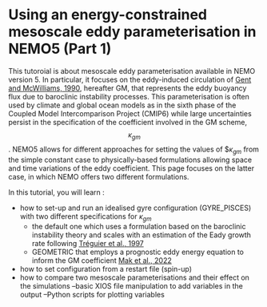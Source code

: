 # Using an energy-constrained mesoscale eddy parameterisation in NEMO5 (Part 1)

This tutoroial is about mesoscale eddy parameterisation available in NEMO version 5. In particular, it focuses on the eddy-induced circulation of [Gent and McWilliams, 1990](https://doi.org/10.1175/1520-0485(1990)020%3C0150:IMIOCM%3E2.0.CO;2), hereafter GM, that represents the eddy buoyancy flux due to baroclinic instability processes. This parameterisation is often used by climate and global ocean models as in the sixth phase of the Coupled Model Intercomparison Project (CMIP6) while large uncertainties persist in the specification of the coefficient involved in the GM scheme, $$\kappa_{gm}$$. NEMO5 allows for different approaches for setting the values of $$\kappa_{gm}$ from the simple constant case to physically-based formulations allowing space and time variations of the eddy coefficient. This page focuses on the latter case, in which NEMO offers two different formulations. 

In this tutorial, you will learn :
* how to set-up and run an idealised gyre configuration (GYRE_PISCES) with two different specifications for $\kappa_{gm}$
  - the default one which uses a formulation based on the baroclinic instability theory and scales with an estimation of the Eady growth rate following [Tréguier et al., 1997](link)
  - GEOMETRIC that employs a prognostic eddy energy equation to inform the GM coefficient [Mak et al., 2022](link)
* how to set  configuration from a restart file (spin-up)
* how to compare two mesoscale parameterisations and their effect on the simulations
–basic XIOS file manipulation to add variables in the output
–Python scripts for plotting variables
